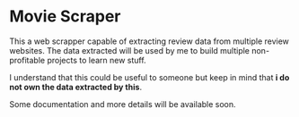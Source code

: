 
# Movie Scraper

This a web scrapper capable of extracting review data from multiple review websites. The data extracted will be used by me to build multiple non-profitable projects to learn new stuff.

I understand that this could be useful to someone but keep in mind that **i do not own the data extracted by this**.

Some documentation and more details will be available soon.

